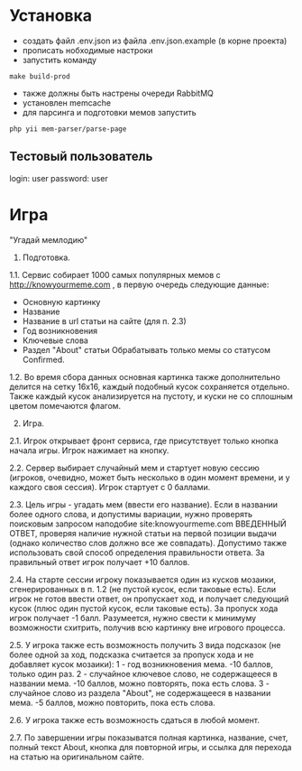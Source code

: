 
# Установка
* создать файл .env.json из файла .env.json.example (в корне проекта)
* прописать нобходимые настроки
* запустить команду
```
make build-prod
```
* также должны быть настрены очереди RabbitMQ
* установлен memcache
* для парсинга и подготовки мемов запустить
```
php yii mem-parser/parse-page
```

## Тестовый пользователь
login: user
password: user

# Игра
"Угадай мемлодию"

1. Подготовка.

1.1. Сервис собирает 1000 самых популярных мемов с http://knowyourmeme.com , в первую очередь следующие данные:
- Основную картинку
- Название
- Название в url статьи на сайте (для п. 2.3)
- Год возникновения
- Ключевые слова
- Раздел "About" статьи
Обрабатывать только мемы со статусом Confirmed.

1.2. Во время сбора данных основная картинка также дополнительно делится на сетку 16x16, каждый подобный кусок сохраняется отдельно. Также каждый кусок анализируется на пустоту, и куски не со сплошным цветом помечаются флагом.

2. Игра.

2.1. Игрок открывает фронт сервиса, где присутствует только кнопка начала игры. Игрок нажимает на кнопку.

2.2. Сервер выбирает случайный мем и стартует новую сессию (игроков, очевидно, может быть несколько в один момент времени, и у каждого своя сессия). Игрок стартует с 0 баллами.

2.3. Цель игры - угадать мем (ввести его название). Если в названии более одного слова, и допустимы вариации, нужно проверять поисковым запросом наподобие site:knowyourmeme.com ВВЕДЕННЫЙ ОТВЕТ, проверяя наличие нужной статьи на первой позиции выдачи (однако количество слов должно все же совпадать).
Допустимо также использовать свой способ определения правильности ответа.
За правильный ответ игрок получает +10 баллов.

2.4. На старте сессии игроку показывается один из кусков мозаики, сгенерированных в п. 1.2 (не пустой кусок, если таковые есть). Если игрок не готов ввести ответ, он пропускает ход, и получает следующий кусок (плюс один пустой кусок, если таковые есть). За пропуск хода игрок получает -1 балл.
Разумеется, нужно свести к минимуму возможности схитрить, получив всю картинку вне игрового процесса.

2.5. У игрока также есть возможность получить 3 вида подсказок (не более одной за ход, подсказка считается за пропуск хода и не добавляет кусок мозаики):
1 - год возникновения мема. -10 баллов, только один раз.
2 - случайное ключевое слово, не содержащееся в названии мема. -10 баллов, можно повторять, пока есть слова.
3 - случайное слово из раздела "About", не содержащееся в названии мема. -5 баллов, можно повторить, пока есть слова.

2.6. У игрока также есть возможность сдаться в любой момент.

2.7. По завершении игры показыватся полная картинка, название, счет, полный текст About, кнопка для повторной игры, и ссылка для перехода на статью на оригинальном сайте.